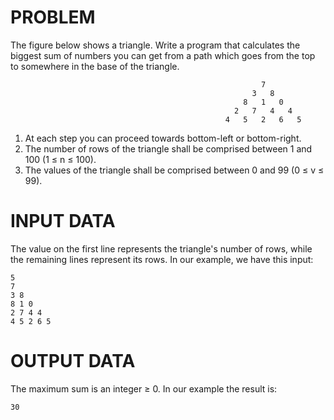 # PROBLEM

The figure below shows a triangle. Write a program that calculates the biggest sum of numbers you can get from a path which goes from the top to somewhere in the base of the triangle.


                                                            7
                                                          3   8
                                                        8   1   0
                                                      2   7   4   4
                                                    4   5   2   6   5


1) At each step you can proceed towards bottom-left or bottom-right.
2) The number of rows of the triangle shall be comprised between 1 and 100 (1 ≤ n ≤ 100).
3) The values of the triangle shall be comprised between 0 and 99 (0 ≤ v ≤ 99).

# INPUT DATA

The value on the first line represents the triangle's number of rows, while the remaining lines represent its rows. In our example, we have this input: 

```
5
7
3 8
8 1 0
2 7 4 4
4 5 2 6 5
```
# OUTPUT DATA

The maximum sum is an integer ≥ 0. In our example the result is: 

```
30
```
